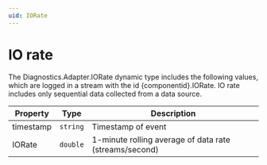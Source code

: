 ```yaml
---
uid: IORate
---
```


# IO rate

The Diagnostics.Adapter.IORate dynamic type includes the following values, which are logged in a stream with the id {componentid}.IORate. IO rate includes only sequential data collected from a data source.

| Property  | Type   | Description                                            |
| --------- | ------ | -------------------------------------------------------|
| timestamp | `string` | Timestamp of event                                    |
| IORate    | `double` | 1-minute rolling average of data rate (streams/second)|
